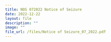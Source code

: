 ```yaml
---
title: NOS 072022 Notice of Seizure
date: 2022-12-22
layout: file
description: ""
image: ""
file_url: /files/Notice of Seizure_07_2022.pdf
---
```


